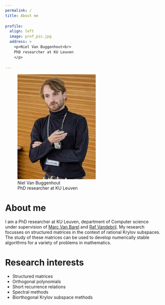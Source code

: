 ```yaml
---
permalink: /
title: About me

profile:
  align: left
  image: prof_pic.jpg
  address: >
    <p>Niel Van Buggenhout<br>
    PhD researcher at KU Leuven
    </p>
    
---
```

<div>
<figure class="figure">
<img src="assets/img/prof_pic.jpg"
     alt="profile picture"
     style="width: 60%; height: auto;"/>
  <figcaption class="figcaption">Niel Van Buggenhout<br>
    PhD researcher at KU Leuven </figcaption>
</figure> 
</div>

# About me #

I am a PhD researcher at KU Leuven, department of Computer science under supervision of [Marc Van Barel](https://people.cs.kuleuven.be/~marc.vanbarel/website.html) and [Raf Vandebril](https://people.cs.kuleuven.be/~raf.vandebril/). 
My research focusses on structured matrices in the context of rational Krylov subspaces.
The study of these matrices can be used to develop numerically stable algorithms for a variety of problems in mathematics.


# Research interests #

* Structured matrices
* Orthogonal polynomials
* Short recurrence relations
* Spectral methods
* Biorthogonal Krylov subspace methods
